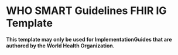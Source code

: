 # WHO SMART Guidelines FHIR IG Template

**This template may only be used for ImplementationGuides that are authored by the World Health Organization.**


